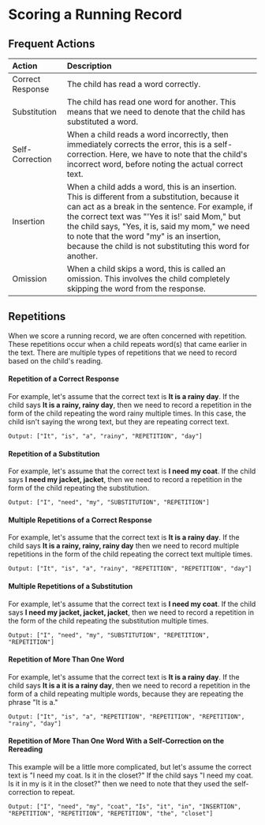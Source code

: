 # Scoring a Running Record

## Frequent Actions

| Action | Description |
| :--- | :--- |
| Correct Response | The child has read a word correctly. |
| Substitution | The child has read one word for another. This means that we need to denote that the child has substituted a word. |
| Self-Correction | When a child reads a word incorrectly, then immediately corrects the error, this is a self-correction. Here, we have to note that the child's incorrect word, before noting the actual correct text. |
| Insertion | When a child adds a word, this is an insertion. This is different from a substitution, because it can act as a break in the sentence. For example, if the correct text was "'Yes it is!' said Mom," but the child says, "Yes, it is, said my mom," we need to note that the word "my" is an insertion, because the child is not substituting this word for another. |
| Omission | When a child skips a word, this is called an omission. This involves the child completely skipping the word from the response. |

## Repetitions

When we score a running record, we are often concerned with repetition. These repetitions occur when a child repeats word\(s\) that came earlier in the text. There are multiple types of repetitions that we need to record based on the child's reading.

#### Repetition of a Correct Response

For example, let's assume that the correct text is **It is a rainy day**. If the child says **It is a rainy, rainy day**, then we need to record a repetition in the form of the child repeating the word rainy multiple times. In this case, the child isn't saying the wrong text, but they are repeating correct text.

```text
Output: ["It", "is", "a", "rainy", "REPETITION", "day"]
```

#### Repetition of a Substitution

For example, let's assume that the correct text is **I need my coat**. If the child says **I need my jacket, jacket**, then we need to record a repetition in the form of the child repeating the substitution. 

```text
Output: ["I", "need", "my", "SUBSTITUTION", "REPETITION"]
```

#### Multiple Repetitions of a Correct Response

For example, let's assume that the correct text is **It is a rainy day**. If the child says **It is a rainy, rainy, rainy day** then we need to record multiple repetitions in the form of the child repeating the correct text multiple times.

```text
Output: ["It", "is", "a", "rainy", "REPETITION", "REPETITION", "day"]
```

#### Multiple Repetitions of a Substitution

For example, let's assume that the correct text is **I need my coat**. If the child says **I need my jacket, jacket, jacket**, then we need to record a repetition in the form of the child repeating the substitution multiple times. 

```text
Output: ["I", "need", "my", "SUBSTITUTION", "REPETITION", "REPETITION"]
```

#### Repetition of More Than One Word

For example, let's assume that the correct text is **It is a rainy day**. If the child says **It is a it is a rainy day**, then we need to record a repetition in the form of a child repeating multiple words, because they are repeating the phrase "It is a."

```text
Output: ["It", "is", "a", "REPETITION", "REPETITION", "REPETITION", "rainy", "day"]
```

#### Repetition of More Than One Word With a Self-Correction on the Rereading

This example will be a little more complicated, but let's assume the correct text is "I need my coat. Is it in the closet?" If the child says "I need my coat. Is it in my is it in the closet?" then we need to note that they used the self-correction to repeat.

```text
Output: ["I", "need", "my", "coat", "Is", "it", "in", "INSERTION", "REPETITION", "REPETITION", "REPETITION", "the", "closet"]
```

